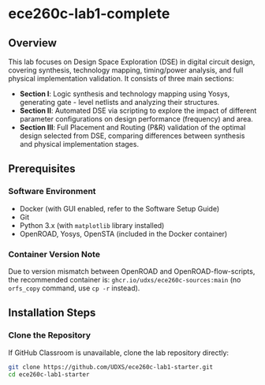 # ece260c-lab1-complete

## Overview
This lab focuses on Design Space Exploration (DSE) in digital circuit design, covering synthesis, technology mapping, timing/power analysis, and full physical implementation validation. It consists of three main sections:

- **Section I**: Logic synthesis and technology mapping using Yosys, generating gate - level netlists and analyzing their structures.
- **Section II**: Automated DSE via scripting to explore the impact of different parameter configurations on design performance (frequency) and area.
- **Section III**: Full Placement and Routing (P&R) validation of the optimal design selected from DSE, comparing differences between synthesis and physical implementation stages.

## Prerequisites

### Software Environment
- Docker (with GUI enabled, refer to the Software Setup Guide)
- Git
- Python 3.x (with `matplotlib` library installed)
- OpenROAD, Yosys, OpenSTA (included in the Docker container)

### Container Version Note
Due to version mismatch between OpenROAD and OpenROAD-flow-scripts, the recommended container is: `ghcr.io/udxs/ece260c-sources:main` (no `orfs_copy` command, use `cp -r` instead).

## Installation Steps

### Clone the Repository
If GitHub Classroom is unavailable, clone the lab repository directly:
```bash
git clone https://github.com/UDXS/ece260c-lab1-starter.git
cd ece260c-lab1-starter
